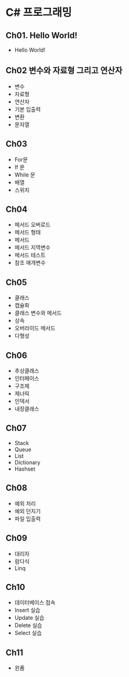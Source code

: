 # C# 프로그래밍

## Ch01. Hello World!
- Hello World!

## Ch02 변수와 자료형 그리고 연산자
- 변수
- 자료형
- 연산자
- 기본 입출력
- 변환
- 문자열

## Ch03
- For문
- If 문
- While 문
- 배열
- 스위치

## Ch04
- 메서드 오버로드
- 메서드 형태
- 메서드
- 메서드 지역변수
- 메서드 테스트
- 참조 매개변수

## Ch05
- 클래스
- 캡슐화
- 클래스 변수와 메서드
- 상속
- 오버라이드 메서드
- 다형성

## Ch06 
- 추상클래스
- 인터페이스
- 구조체
- 제너릭
- 인덱서
- 내장클래스


## Ch07
- Stack
- Queue
- List
- Dictionary
- Hashset

## Ch08
- 예외 처리
- 예외 던지기
- 파일 입출력

## Ch09
- 대리자
- 람다식
- Linq

## Ch10
- 데이터베이스 접속
- Insert 실습
- Update 실습
- Delete 실습
- Select 실습

## Ch11
- 윈폼















